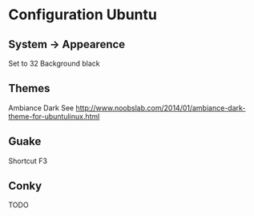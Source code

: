 Configuration Ubuntu
====================

System -> Appearence
--------------------
Set to 32
Background black


Themes
------
Ambiance Dark
See http://www.noobslab.com/2014/01/ambiance-dark-theme-for-ubuntulinux.html


Guake
------
Shortcut F3

Conky
-----
TODO

